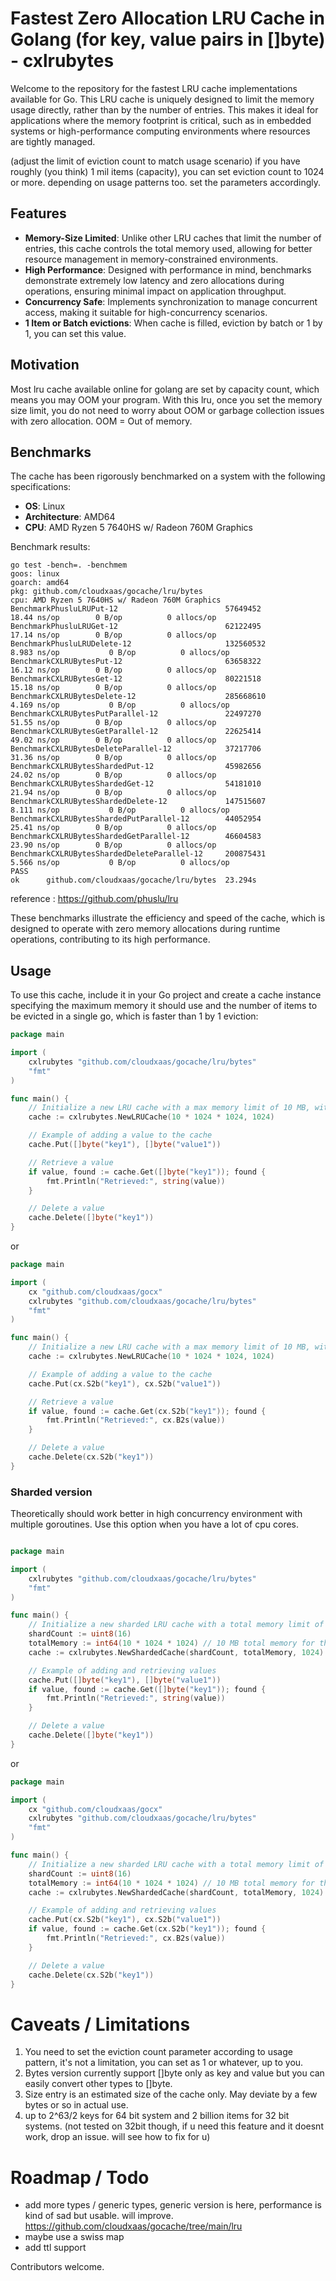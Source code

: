 # Fastest Zero Allocation LRU Cache in Golang (for key, value pairs in []byte) - cxlrubytes

Welcome to the repository for the fastest LRU cache implementations available for Go. This LRU cache is uniquely designed to limit the memory usage directly, rather than by the number of entries. This makes it ideal for applications where the memory footprint is critical, such as in embedded systems or high-performance computing environments where resources are tightly managed.

(adjust the limit of eviction count to match usage scenario)
if you have roughly (you think) 1 mil items (capacity), you can set eviction count to 1024 or more. depending on usage patterns too. set the parameters accordingly.

## Features

- **Memory-Size Limited**: Unlike other LRU caches that limit the number of entries, this cache controls the total memory used, allowing for better resource management in memory-constrained environments.
- **High Performance**: Designed with performance in mind, benchmarks demonstrate extremely low latency and zero allocations during operations, ensuring minimal impact on application throughput.
- **Concurrency Safe**: Implements synchronization to manage concurrent access, making it suitable for high-concurrency scenarios.
- **1 Item or Batch evictions**: When cache is filled, eviction by batch or 1 by 1, you can set this value.

## Motivation
Most lru cache available online for golang are set by capacity count, which means you may OOM your program. With this lru, once you set the memory size limit, you do not need to worry about OOM or garbage collection issues with zero allocation. OOM = Out of memory.

## Benchmarks

The cache has been rigorously benchmarked on a system with the following specifications:
- **OS**: Linux
- **Architecture**: AMD64
- **CPU**: AMD Ryzen 5 7640HS w/ Radeon 760M Graphics

Benchmark results:
```
go test -bench=. -benchmem
goos: linux
goarch: amd64
pkg: github.com/cloudxaas/gocache/lru/bytes
cpu: AMD Ryzen 5 7640HS w/ Radeon 760M Graphics     
BenchmarkPhusluLRUPut-12                       	57649452	        18.44 ns/op	       0 B/op	       0 allocs/op
BenchmarkPhusluLRUGet-12                       	62122495	        17.14 ns/op	       0 B/op	       0 allocs/op
BenchmarkPhusluLRUDelete-12                    	132560532	         8.983 ns/op	       0 B/op	       0 allocs/op
BenchmarkCXLRUBytesPut-12                      	63658322	        16.12 ns/op	       0 B/op	       0 allocs/op
BenchmarkCXLRUBytesGet-12                      	80221518	        15.18 ns/op	       0 B/op	       0 allocs/op
BenchmarkCXLRUBytesDelete-12                   	285668610	         4.169 ns/op	       0 B/op	       0 allocs/op
BenchmarkCXLRUBytesPutParallel-12              	22497270	        51.55 ns/op	       0 B/op	       0 allocs/op
BenchmarkCXLRUBytesGetParallel-12              	22625414	        49.02 ns/op	       0 B/op	       0 allocs/op
BenchmarkCXLRUBytesDeleteParallel-12           	37217706	        31.36 ns/op	       0 B/op	       0 allocs/op
BenchmarkCXLRUBytesShardedPut-12               	45982656	        24.02 ns/op	       0 B/op	       0 allocs/op
BenchmarkCXLRUBytesShardedGet-12               	54181010	        21.94 ns/op	       0 B/op	       0 allocs/op
BenchmarkCXLRUBytesShardedDelete-12            	147515607	         8.111 ns/op	       0 B/op	       0 allocs/op
BenchmarkCXLRUBytesShardedPutParallel-12       	44052954	        25.41 ns/op	       0 B/op	       0 allocs/op
BenchmarkCXLRUBytesShardedGetParallel-12       	46604583	        23.90 ns/op	       0 B/op	       0 allocs/op
BenchmarkCXLRUBytesShardedDeleteParallel-12    	200875431	         5.566 ns/op	       0 B/op	       0 allocs/op
PASS
ok  	github.com/cloudxaas/gocache/lru/bytes	23.294s
```
reference : https://github.com/phuslu/lru


These benchmarks illustrate the efficiency and speed of the cache, which is designed to operate with zero memory allocations during runtime operations, contributing to its high performance.

## Usage

To use this cache, include it in your Go project and create a cache instance specifying the maximum memory it should use and the number of items to be evicted in a single go, which is faster than 1 by 1 eviction:


```go
package main

import (
    cxlrubytes "github.com/cloudxaas/gocache/lru/bytes"
    "fmt"
)

func main() {
    // Initialize a new LRU cache with a max memory limit of 10 MB, with an eviction count of 1024 at one go
    cache := cxlrubytes.NewLRUCache(10 * 1024 * 1024, 1024)

    // Example of adding a value to the cache
    cache.Put([]byte("key1"), []byte("value1"))

    // Retrieve a value
    if value, found := cache.Get([]byte("key1")); found {
        fmt.Println("Retrieved:", string(value))
    }

    // Delete a value
    cache.Delete([]byte("key1"))
}

```
or

```go
package main

import (
    cx "github.com/cloudxaas/gocx"
    cxlrubytes "github.com/cloudxaas/gocache/lru/bytes"
    "fmt"
)

func main() {
    // Initialize a new LRU cache with a max memory limit of 10 MB, with an eviction count of 1024 at one go
    cache := cxlrubytes.NewLRUCache(10 * 1024 * 1024, 1024)

    // Example of adding a value to the cache
    cache.Put(cx.S2b("key1"), cx.S2b("value1"))

    // Retrieve a value
    if value, found := cache.Get(cx.S2b("key1")); found {
        fmt.Println("Retrieved:", cx.B2s(value))
    }

    // Delete a value
    cache.Delete(cx.S2b("key1"))
}
```


### Sharded version

Theoretically should work better in high concurrency environment with multiple goroutines.
Use this option when you have a lot of cpu cores.

```go

package main

import (
    cxlrubytes "github.com/cloudxaas/gocache/lru/bytes"
    "fmt"
)

func main() {
    // Initialize a new sharded LRU cache with a total memory limit of 10 MB across 16 shards
    shardCount := uint8(16)
    totalMemory := int64(10 * 1024 * 1024) // 10 MB total memory for the cache, with an eviction count of 1024 at one go
    cache := cxlrubytes.NewShardedCache(shardCount, totalMemory, 1024)

    // Example of adding and retrieving values
    cache.Put([]byte("key1"), []byte("value1"))
    if value, found := cache.Get([]byte("key1")); found {
        fmt.Println("Retrieved:", string(value))
    }

    // Delete a value
    cache.Delete([]byte("key1"))
}
```
or


```go
package main

import (
    cx "github.com/cloudxaas/gocx"
    cxlrubytes "github.com/cloudxaas/gocache/lru/bytes"
    "fmt"
)

func main() {
    // Initialize a new sharded LRU cache with a total memory limit of 10 MB across 16 shards
    shardCount := uint8(16)
    totalMemory := int64(10 * 1024 * 1024) // 10 MB total memory for the cache, with an eviction count of 1024 at one go
    cache := cxlrubytes.NewShardedCache(shardCount, totalMemory, 1024)

    // Example of adding and retrieving values
    cache.Put(cx.S2b("key1"), cx.S2b("value1"))
    if value, found := cache.Get(cx.S2b("key1")); found {
        fmt.Println("Retrieved:", cx.B2s(value))
    }

    // Delete a value
    cache.Delete(cx.S2b("key1"))
}
```

# Caveats / Limitations
1. You need to set the eviction count parameter according to usage pattern, it's not a limitation, you can set as 1 or whatever, up to you.
2. Bytes version currently support []byte only as key and value but you can easily convert other types to []byte.
3. Size entry is an estimated size of the cache only. May deviate by a few bytes or so in actual use.
4. up to 2^63/2 keys for 64 bit system and 2 billion items for 32 bit systems. (not tested on 32bit though, if u need this feature and it doesnt work, drop an issue. will see how to fix for u)

# Roadmap / Todo
- add more types / generic types, generic version is here, performance is kind of sad but usable. will improve.
https://github.com/cloudxaas/gocache/tree/main/lru
- maybe use a swiss map
- add ttl support

Contributors welcome.
